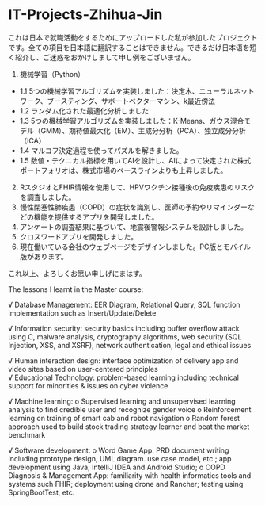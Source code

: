 # IT-Projects-Zhihua-Jin

これは日本で就職活動をするためにアップロードした私が参加したプロジェクトです。全ての項目を日本語に翻訳することはできません。できるだけ日本语を短く紹介し、ご迷惑をおかけしまして申し例をございません。

 1. 機械学習（Python）

-  1.1 5つの機械学習アルゴリズムを実装しました：決定木、ニューラルネットワーク、ブースティング、サポートベクターマシン、k最近傍法
-  1.2 ランダム化された最適化分析しました
-  1.3 5つの機械学習アルゴリズムを実装しました：K-Means、ガウス混合モデル（GMM）、期待値最大化（EM）、主成分分析（PCA）、独立成分分析（ICA）
-  1.4 マルコフ決定過程を使ってパズルを解きました。
-  1.5 数値・テクニカル指標を用いてAIを設計し、AIによって決定された株式ポートフォリオは、株式市場のベースラインよりも上昇しました。
 
2. RスタジオとFHIR情報を使用して、HPVワクチン接種後の免疫疾患のリスクを調査しました。
3. 慢性閉塞性肺疾患（COPD）の症状を識別し、医師の予約やリマインダーなどの機能を提供するアプリを開発しました。
4. アンケートの調査結果に基づいて、地震後警報システムを設計しました。  
5. クロスワードアプリを開発しました。
6. 現在働いている会社のウェブページをデザインしました。PC版とモバイル版があります。

これ以上、よろしくお愿い申しげにまはす。

The lessons I learnt in the Master course:

√	Database Management: EER Diagram, Relational Query, SQL function implementation such as Insert/Update/Delete 

√	Information security: security basics including buffer overflow attack using C, malware analysis, cryptography 
algorithms, web security (SQL Injection, XSS, and XSRF), network authentication, legal and ethical issues

√	Human interaction design: interface optimization of delivery app and video sites based on user-centered principles    
√	Educational Technology: problem-based learning including technical support for minorities & issues on cyber violence

√ Machine learning: 
  o	Supervised learning and unsupervised learning analysis to find credible user and recognize gender voice 
  o	Reinforcement learning on training of smart cab and robot navigation
  o	Random forest approach used to build stock trading strategy learner and beat the market benchmark
  
√	Software development: 
  o	Word Game App: PRD document writing including prototype design, UML diagram. use case model, etc.;
app development using Java, IntelliJ IDEA and Android Studio; 
  o	COPD Diagnosis & Management App: familiarity with health informatics tools and systems such FHIR;
deployment using drone and Rancher; testing using SpringBootTest, etc.

